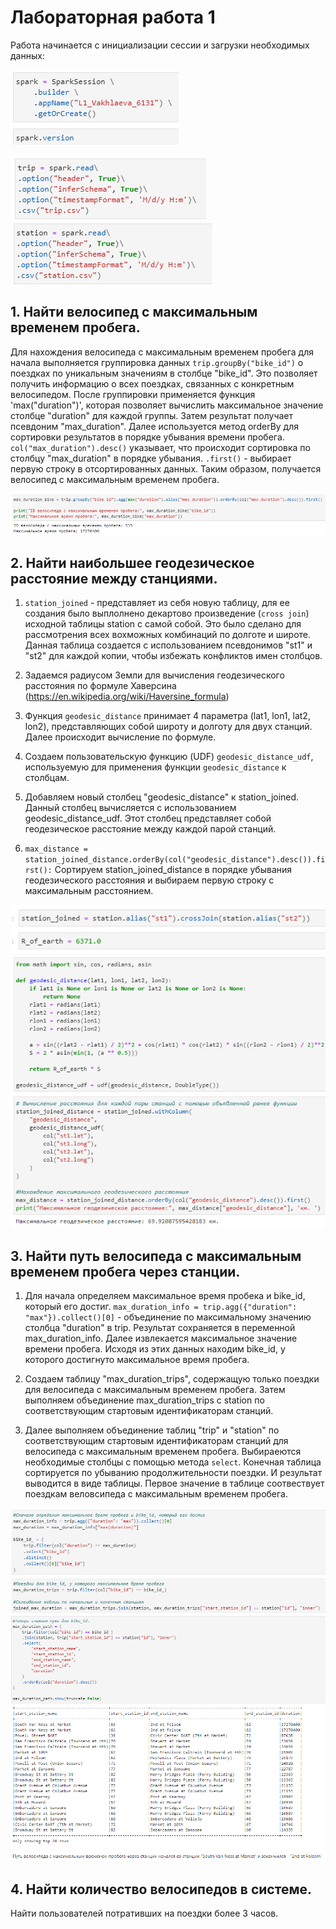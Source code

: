 # Лабораторная работа 1

Работа начинается с инициализации сессии и загрузки необходимых данных: 

![1](https://github.com/vmokook/BigData/blob/main/LR1/Images/1.png)

![2](https://github.com/vmokook/BigData/blob/main/LR1/Images/2.png) ![3](https://github.com/vmokook/BigData/blob/main/LR1/Images/3.png)     


## 1. Найти велосипед с максимальным временем пробега.

Для нахождения велосипеда с максимальным временем пробега для начала выполняется группировка данных
`trip.groupBy("bike_id")` о поездках по уникальным значениям в столбце "bike_id". Это позволяет получить 
информацию о всех поездках, связанных с конкретным велосипедом.
После группировки применяется функция 'max("duration")', которая позволяет вычислить максимальное значение 
столбце "duration" для каждой группы. Затем результат получает псевдоним "max_duration".
Далее используется метод orderBy для сортировки результатов в порядке убывания времени пробега.
`col("max_duration").desc()` указывает, что происходит сортировка по столбцу "max_duration" в порядке убывания.
`.first()` - выбирает первую строку в отсортированных данных. Таким образом, получается велосипед с максимальным временем пробега.
  
![4](https://github.com/vmokook/BigData/blob/main/LR1/Images/4.png)


## 2. Найти наибольшее геодезическое расстояние между станциями.

1. `station_joined` - представляет из себя новую таблицу, для ее создания было выплолнено декартово произведение 
(`cross join`) исходной таблицы station с самой собой. Это было сделано для рассмотрения всех вохможных комбинаций 
по долготе и широте. Данная таблица создается с использованием псевдонимов "st1" и "st2" для каждой копии, чтобы избежать 
конфликтов имен столбцов.

2. Задаемся радиусом Земли для вычисления геодезического расстояния по формуле Хаверсина (https://en.wikipedia.org/wiki/Haversine_formula)

3. Функция `geodesic_distance` принимает 4 параметра (lat1, lon1, lat2, lon2), представляющих собой широту и долготу для двух станций.  
Далее происходит вычисление по формуле. 

3. Создаем пользовательскую функцию (UDF) `geodesic_distance_udf`, используемую для применения функции `geodesic_distance` к столбцам.

4. Добавляем новый столбец "geodesic_distance" к station_joined. Данный столбец вычисляется с использованием geodesic_distance_udf.
Этот столбец представляет собой геодезическое расстояние между каждой парой станций.

5. `max_distance = station_joined_distance.orderBy(col("geodesic_distance").desc()).first():`
Сортируем station_joined_distance в порядке убывания геодезического расстояния и выбираем первую строку с максимальным расстоянием.

![5](https://github.com/vmokook/BigData/blob/main/LR1/Images/5.png )
![6](https://github.com/vmokook/BigData/blob/main/LR1/Images/6.png )


## 3. Найти путь велосипеда с максимальным временем пробега через станции.

1. Для начала определяем максимальное время пробека и bike_id, который его достиг.
`max_duration_info = trip.agg({"duration": "max"}).collect()[0]` - объединение по максимальному значению столбца "duration" в trip.
Результат сохраняется в переменной max_duration_info. Далее извлекается максимальное значение времени пробега. Исходя из
этих данных находим bike_id, у которого достигнуто максимальное время пробега.

2. Создаем таблицу "max_duration_trips", содержащую только поездки для велосипеда с максимальным временем пробега. Затем
выполняем объединение max_duration_trips с station по соответствующим стартовым идентификаторам станций.

3. Далее выполняем объединение таблиц "trip" и "station" по соответствующим стартовым идентификаторам станций для велосипеда с максимальным
временем пробега. Выбираеются необходимые столбцы с помощью метода `select`. Конечная таблица сортируется по убыванию продолжительности поездки.
И результат выводится в виде таблицы. Первое значение в таблице соотвествует поездкам веловсипеда с максимальным временем пробега. 

![7](https://github.com/vmokook/BigData/blob/main/LR1/Images/7.png )
![8](https://github.com/vmokook/BigData/blob/main/LR1/Images/8.png )


## 4. Найти количество велосипедов в системе.


Найти пользователей потративших на поездки более 3 часов.
